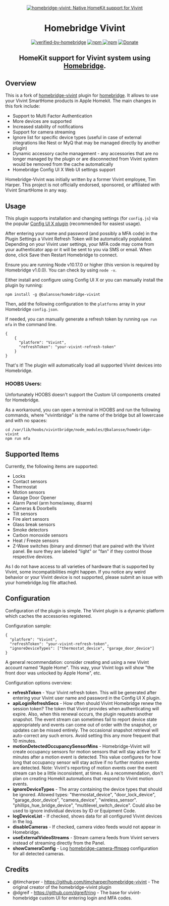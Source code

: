 <SPAN ALIGN="CENTER">

[![homebridge-vivint: Native HomeKit support for Vivint](https://raw.githubusercontent.com/balansse/homebridge-vivint/master/homebridge-vivint.svg)](https://github.com/balansse/homebridge-vivint)

# Homebridge Vivint

[![verified-by-homebridge](https://badgen.net/badge/homebridge/verified/purple)](https://github.com/homebridge/homebridge/wiki/Verified-Plugins) [![npm](https://badgen.net/npm/v/@balansse/homebridge-vivint) ![npm](https://badgen.net/npm/dt/@balansse/homebridge-vivint)](https://www.npmjs.com/package/@balansse/homebridge-vivint) [![Donate](https://img.shields.io/badge/Donate-PayPal-blue.svg)](https://www.paypal.com/cgi-bin/webscr?cmd=_donations&business=6NDY338ETGK4Q&currency_code=USD&source=url)

## HomeKit support for Vivint system using [Homebridge](https://homebridge.io).
</SPAN>

## Overview

This is a fork of [homebridge-vivint](https://github.com/timcharper/homebridge-vivint) plugin for [homebridge](https://github.com/nfarina/homebridge).
It allows to use your Vivint SmartHome products in Apple Homekit. The main changes in this fork include:
  * Support to Multi Factor Authentication
  * More devices are supported
  * Increased stability of notifications
  * Support for camera streaming
  * Ignore list for specific device types (useful in case of external integrations like Nest or MyQ that may be managed directly by another plugin) 
  * Dynamic accessory cache management - any accessories that are no longer managed by the plugin or are disconnected from Vivint system would be removed from the cache automatically
  * Homebridge Config UI X Web UI settings support

Homebridge-Vivint was initially written by a former Vivint employee, Tim Harper. This project is not officially endorsed, sponsored, or affiliated with Vivint SmartHome in any way.

## Usage

This plugin supports installation and changing settings (for `config.js`) via the popular [Config UI X plugin](https://github.com/oznu/homebridge-config-ui-x) (recommended for easiest usage).

After entering your name and password (and possibly a MFA code) in the Plugin Settings a Vivint Refresh Token will be automatically poplulated.  Depending on your Vivint user settings, your MFA code may come from your authenticator app or it will be sent to you via SMS or email.  When done, click Save then Restart Homebridge to connect.

Ensure you are running Node v10.17.0 or higher (this version is required by Homebridge v1.0.0). You can check by using `node -v`.

Either install and configure using Config UI X or you can manually install the plugin by running:

```
npm install -g @balansse/homebridge-vivint
```

Then, add the following configuration to the `platforms` array in your Homebridge `config.json`.

If needed, you can manually generate a refresh token by running `npm run mfa` in the command line.

```
{
    {
      "platform": "Vivint",
      "refreshToken": "your-vivint-refresh-token"
    }
}
```

That's it! The plugin will automatically load all supported Vivint devices into Homebridge.

### HOOBS Users:

Unfortunately HOOBS doesn't support the Custom UI components created for Homebridge.

As a workaround, you can open a terminal in HOOBS and run the following commands, where "vivintbridge" is the name of the bridge but all lowercase and with no spaces:

```
cd /var/lib/hoobs/vivintbridge/node_modules/@balansse/homebridge-vivint
npm run mfa
```

## Supported Items

Currently, the following items are supported:

* Locks
* Contact sensors
* Thermostat
* Motion sensors
* Garage Door Opener
* Alarm Panel (arm home/away, disarm)
* Cameras & Doorbells
* Tilt sensors
* Fire alert sensors
* Glass break sensors
* Smoke detectors
* Carbon monoxide sensors
* Heat / Freeze sensors
* Z-Wave switches (binary and dimmer) that are paired with the Vivint panel. Be sure they are labeled "light" or "fan" if they control those respective devices.

As I do not have access to all varieties of hardware that is supported by Vivint, some incompatibilities might happen. If you notice any weird behavior or your Vivint device is not supported, please submit an issue with your homebridge.log file attached.

## Configuration

Configuration of the plugin is simple. The Vivint plugin is a dynamic platform which caches the accessories registered.

Configuration sample:

    {
      "platform": "Vivint",
      "refreshToken": "your-vivint-refresh-token",
      "ignoreDeviceTypes": ["thermostat_device", "garage_door_device"]
    }

A general recommendation: consider creating and using a new Vivint account named "Apple Home". This way, your Vivint logs will show "the front door was unlocked by Apple Home", etc.

Configuration options overview:

* **refreshToken** - Your Vivint refresh token.  This will be generated after entering your Vivint user name and password in the Config UI X plugin.
* **apiLoginRefreshSecs** - How often should Vivint Homebridge renew the session token? The token that Vivint provides when authenticating will expire. Also, when this renewal occurs, the plugin requests another snapshot. The event stream can sometimes fail to report device state appropriately and events can come out of order with the snapshot, or updates can be missed entirely. The occasional snapshot retrieval will auto-correct any such errors. Avoid setting this any more frequent that 10 minutes.
* **motionDetectedOccupancySensorMins** - Homebridge-Vivint will create occupancy sensors for motion sensors that will stay active for X minutes after a motion event is detected. This value configures for how long that occupancy sensor will stay active if no further motion events are detected. Note: Vivint's reporting of motion events over the event stream can be a little inconsistent, at times. As a recommendation, don't plan on creating Homekit automations that respond to Vivint motion events.
* **ignoreDeviceTypes** - The array containing the device types that should be ignored. Allowed types: "thermostat_device", "door_lock_device", "garage_door_device", "camera_device", "wireless_sensor". "phillips_hue_bridge_device", "multilevel_switch_device". Could also be used to ignore individual devices by ID or Equipment Code.
* **logDeviceList** - If checked, shows data for all configured Vivint devices in the log.
* **disableCameras** - If checked, camera video feeds would not appear in Homebridge.
* **useExternalVideoStreams** - Stream camera feeds from Vivint servers instead of streaming directly from the Panel.
* **showCameraConfig** - Log [homebridge-camera-ffmpeg](https://github.com/Sunoo/homebridge-camera-ffmpeg) configuration for all detected cameras.

## Credits

 * @timcharper - https://github.com/timcharper/homebridge-vivint - The original creator of the homebridge-vivint plugin
 * @dgreif - https://github.com/dgreif/ring - The base for vivint-homebridge custom UI for entering login and MFA codes.
